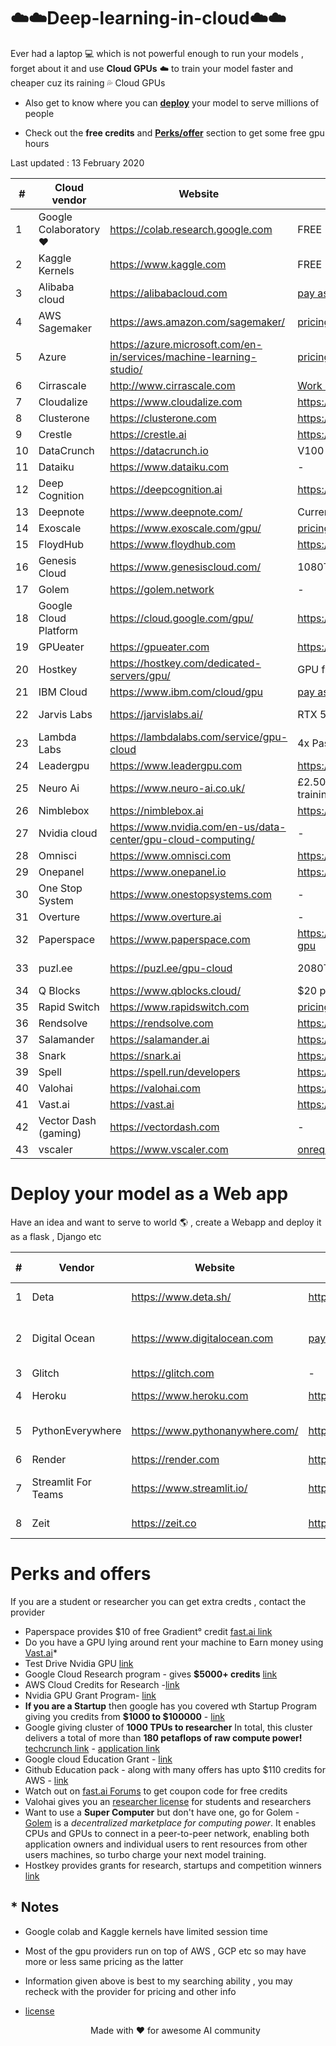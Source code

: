 # ☁️☁️Deep-learning-in-cloud☁️☁️
Ever had a laptop 💻 which is not powerful enough to run your models , forget about it and use **Cloud GPUs** ☁️ to train your model faster and cheaper cuz its raining 💦 Cloud GPUs



* Also get to know where you can [**deploy**](https://github.com/zszazi/Deep-learning-in-cloud/blob/master/README.md#deploy-your-model-as-a-web-app) your model to serve millions of people

* Check out the **free credits** and [**Perks/offer**](https://github.com/zszazi/Deep-learning-in-cloud/blob/master/README.md#perks-and-offers) section to get some free gpu hours 

Last updated : 13 February 2020

|  # |     Cloud vendor    |              Website              | Pricing | Free Trial / Free Credits | 
| -- | ------------------- | --------------------------------- | ------- | ------------------------- |
|  1 | Google Colaboratory :heart: | https://colab.research.google.com |  FREE   |        FREE FOREVER*      |
|  2 | Kaggle Kernels | https://www.kaggle.com | FREE | FREE FOREVER* |
|  3 | Alibaba cloud | https://alibabacloud.com | [pay as you go](https://www.alibabacloud.com/product/gpu/pricing) | $300 [credits](https://www.alibabacloud.com/campaign/free-trial) |
|  4 | AWS Sagemaker | https://aws.amazon.com/sagemaker/ | [pricing](https://aws.amazon.com/sagemaker/pricing/) | [Free plans](https://aws.amazon.com/free/) |
|  5 | Azure | https://azure.microsoft.com/en-in/services/machine-learning-studio/ | [pricing](https://azure.microsoft.com/en-in/pricing/) | $200 [credits](https://azure.microsoft.com/en-us/free/) |
|  6 | Cirrascale | http://www.cirrascale.com | [Work station](http://www.cirrascale.com/pricing_waas.php) | - |
|  7 | Cloudalize | https://www.cloudalize.com | https://www.cloudalize.com/pricing/ | - |
|  8 | Clusterone | https://clusterone.com | https://clusterone.com/pricing | $25 Sign up credit |
|  9 | Crestle | https://crestle.ai | https://crestle.ai/#pricing |  |
| 10 | DataCrunch | https://datacrunch.io | V100 at $0.69/h | Fast.ai Spcial [Discount](https://course.fast.ai/start_datacrunch#pricing)  |
| 11 | Dataiku | https://www.dataiku.com | - | [Free Plans](https://www.dataiku.com/dss/trynow/free-edition) |
| 12 | Deep Cognition | https://deepcognition.ai | https://deepcognition.ai/products | Desktop version [free](https://deepcognition.ai/products/desktop/) to use |
| 13 | Deepnote | https://www.deepnote.com/ | Currently in Beta | - |
| 14 | Exoscale | https://www.exoscale.com/gpu/ | [pricing](https://www.exoscale.com/pricing/#/gpu/small) | - |
| 15 | FloydHub | https://www.floydhub.com | https://www.floydhub.com/pricing | free 2 GPU powerups in 14 days [trial plan](https://docs.floydhub.com/faqs/plans/#what-is-in-the-trial-plan) |
| 16 | Genesis Cloud | https://www.genesiscloud.com/ | 1080Ti at $0.30/hour | 166 free GPU hours |
| 17 | Golem | https://golem.network | - | - |
| 18 | Google Cloud Platform | https://cloud.google.com/gpu/ | https://cloud.google.com/pricing/ | $300 [credits](https://cloud.google.com/free/) |
| 19 | GPUeater | https://gpueater.com | https://gpueater.com/#pricing | - |
| 20 | Hostkey | https://hostkey.com/dedicated-servers/gpu/ | GPU from 90 euros/month | free trials available |
| 21 | IBM Cloud | https://www.ibm.com/cloud/gpu | [pay as you go](https://www.ibm.com/cloud/gpu) | $200 [credits](https://console.bluemix.net/registration/free) |
| 22 | Jarvis Labs | https://jarvislabs.ai/ | RTX 5000 at $0.49/hr | Fast.ai Special [Discount](https://course.fast.ai/start_jarviscloud#pricing_
| 23 | Lambda Labs | https://lambdalabs.com/service/gpu-cloud | 4x Pascals start at $1.50/hr| - | 
| 24 | Leadergpu | https://www.leadergpu.com | https://www.leadergpu.com | - |
| 25 | Neuro Ai | https://www.neuro-ai.co.uk/ | £2.50/h (only pay for training/inference time) | £100 [credits](https://dashboard.neuro-ai.co.uk/register) |
| 26 | Nimblebox | https://nimblebox.ai | https://nimblebox.ai/plans | Free $10 worth of cloud credits |
| 27 | Nvidia cloud | https://www.nvidia.com/en-us/data-center/gpu-cloud-computing/ | - | - |
| 28 | Omnisci | https://www.omnisci.com | https://www.omnisci.com/cloud | 14 day free trial |
| 29 | Onepanel | https://www.onepanel.io | https://www.onepanel.io/pricing | - |
| 30 | One Stop System | https://www.onestopsystems.com | - | - |
| 31 | Overture | https://www.overture.ai | - | free credits on signup |
| 32 | Paperspace | https://www.paperspace.com | https://gradient.paperspace.com/free-gpu | [Referal Program Available](https://www.paperspace.com/referral-program) |
| 33 | puzl.ee | https://puzl.ee/gpu-cloud | 2080Ti at 0.29EUR/h | Free cloud Kubernetes API, up to 10 GPUs per pod |
| 34 | Q Blocks | https://www.qblocks.cloud/ | $20 package ~ 100 GPU hours | Free 20 Compute Hours for Early access |
| 35 | Rapid Switch | https://www.rapidswitch.com | [pricing](https://www.rapidswitch.com/dedicated-servers/low-price-guarantee/) | - |
| 36 | Rendsolve | https://rendsolve.com | https://rendsolve.com/pricing | - |
| 37 | Salamander | https://salamander.ai | https://salamander.ai | - |
| 38 | Snark | https://snark.ai | https://scale.snark.ai/pricing | - |
| 39 | Spell | https://spell.run/developers | https://spell.run/pricing | $10 GPU credit on signup |
| 40 | Valohai | https://valohai.com | https://valohai.com/pricing/ | free trial avaliable |
| 41 | Vast.ai | https://vast.ai | https://vast.ai/console/create/ | - |
| 42 | Vector Dash (gaming) | https://vectordash.com | - | Free 7 day plan |
| 43 | vscaler | https://www.vscaler.com | [onrequest](https://www.vscaler.com/private-cloud-appliance/) | - |

# Deploy your model as a Web app
Have an idea and want to serve to world 🌎 , create a Webapp and deploy it as a flask , Django  etc

 |# | Vendor   |      Website      |  Pricing | Free Trial / Free Credits |
| ---|----------|---------| -------- | ----------|
| 1 | Deta | https://www.deta.sh/ | https://www.deta.sh/pricing | Free plan available |
| 2 | Digital Ocean | https://www.digitalocean.com | [pay as you go](https://www.digitalocean.com/pricing/) | free $100 credits with [github student pack](https://education.github.com/pack)|
| 3 | Glitch | https://glitch.com | - | - |
| 4 | Heroku | https://www.heroku.com | https://www.heroku.com/pricing | [Free plan](https://www.heroku.com/free) (model<500MB)|
| 5 | PythonEverywhere | https://www.pythonanywhere.com/ | https://www.pythonanywhere.com/pricing/ | Free Beginner Account Available |
| 6 | Render | https://render.com | https://render.com/pricing | - |
| 7 | Streamlit For Teams | https://www.streamlit.io/ | https://www.streamlit.io/for-teams | Currently in Beta ( Streamlit Cloud Tool ) |
| 8 | Zeit | https://zeit.co | https://zeit.co/pricing | Free plan available |


# Perks and offers
If you are a student or researcher you can get extra credts , contact the provider

* Paperspace provides $10 of free Gradient° credit [fast.ai link](https://course.fast.ai/start_gradient.html#promotional-credit)
* Do you have a GPU lying around rent your machine to Earn money using [Vast.ai](https://vast.ai/console/host/setup/)*
* Test Drive Nvidia GPU [link](https://www.nvidia.com/en-us/data-center/tesla/gpu-test-drive/)
* Google Cloud Research program - gives **$5000+ credits** [link](https://lp.google-mkto.com/gcp-research-credits-FAQ.html)
* AWS Cloud Credits for Research -[link](https://aws.amazon.com/research-credits/)
* Nvidia GPU Grant Program- [link](https://developer.nvidia.com/academic_gpu_seeding)
* **If you are a Startup** then google has you covered wth Startup Program giving you credits from **$1000 to $100000** - [link](https://cloud.google.com/developers/startups/)
* Google giving cluster of **1000 TPUs to researcher** In total, this cluster delivers a total of more than **180 petaflops of raw compute power!** [techcrunch link](https://techcrunch.com/2017/05/17/the-tensorflow-research-cloud-program-gives-the-latest-cloud-tpus-to-scientists/)  - [application link](https://www.tensorflow.org/tfrc/)
* Google cloud Education Grant - [link](https://cloud.google.com/edu/)
* Github Education pack - along with many offers has upto $110 credits for AWS - [link](https://education.github.com/pack)
* Watch out on [fast.ai Forums](https://forums.fast.ai) to get coupon code for free credits
* Valohai gives you an [researcher license](https://valohai.com/research-license/) for students and researchers
* Want to use a **Super Computer** but don't have one, go for Golem - [Golem](https://golem.network) is a *decentralized marketplace for computing power*. It enables CPUs and GPUs to connect in a peer-to-peer network, enabling both application owners and individual users to rent resources from other users machines, so turbo charge your next model training.
* Hostkey provides grants for research, startups and competition winners [link](http://landing.hostkey.com/grants?_ga=2.97657560.698124560.1601686650-92114674.1598899517)

## * Notes
* Google colab and Kaggle kernels have limited session time 
* Most of the gpu providers run on top of AWS , GCP etc so may have more or less same pricing as the latter
* Information given above is best to my searching ability , you may recheck with the provider for pricing and other info
* [license](https://github.com/zszazi/Deep-learning-in-cloud/blob/master/LICENSE)

 
 
 
 
  <p align="center"> Made with ❤️ for awesome AI community </p>
